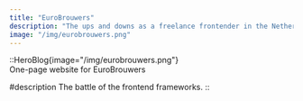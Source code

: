 ```yaml
---
title: "EuroBrouwers"
description: "The ups and downs as a freelance frontender in the Netherlands. Learn from my journey."
image: "/img/eurobrouwers.png"
---
```


<!-- Content of the page -->

::HeroBlog{image="/img/eurobrouwers.png"}  
One-page website for EuroBrouwers

#description
The battle of the frontend frameworks.
::
